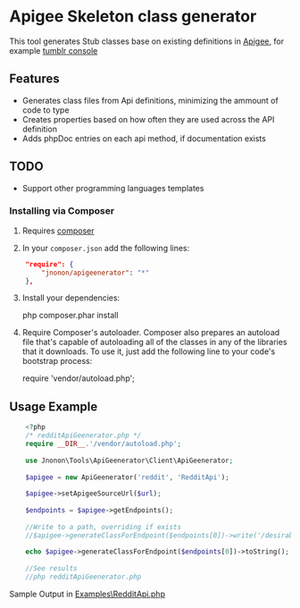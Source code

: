 Apigee Skeleton class generator
================================================
This tool generates Stub classes base on existing definitions in [Apigee](http://apigee.com/about/), for example [tumblr console](https://apigee.com/console/tumblr)

Features
--------

- Generates class files from Api definitions, minimizing the ammount of code to type
- Creates properties based on how often they are used across the API definition
- Adds phpDoc entries on each api method, if documentation exists

TODO
----

- Support other programming languages templates

### Installing via Composer
1. Requires [composer](http://getcomposer.org)

2. In your `composer.json` add the following lines:
```json
    "require": {
        "jnonon/apigeenerator": "*"
    },
```
3. Install your dependencies:

    php composer.phar install

4. Require Composer's autoloader. Composer also prepares an autoload file that's capable of autoloading all of the classes in any of the libraries that it downloads. To use it, just add the following line to your code's bootstrap process:

    require 'vendor/autoload.php';

## Usage Example
```php
    <?php
    /* redditApiGeenerator.php */
    require __DIR__.'/vendor/autoload.php';
    
    use Jnonon\Tools\ApiGeenerator\Client\ApiGeenerator;
    
    $apigee = new ApiGeenerator('reddit', 'RedditApi');
    
    $apigee->setApigeeSourceUrl($url);
    
    $endpoints = $apigee->getEndpoints();
    
    //Write to a path, overriding if exists
    //$apigee->generateClassForEndpoint($endpoints[0])->write('/desirable/filesystem/path', true);
    
    echo $apigee->generateClassForEndpoint($endpoints[0])->toString();
    
    //See results
    //php redditApiGeenerator.php
```
Sample Output in [Examples\RedditApi.php](Examples/RedditApi.php)
